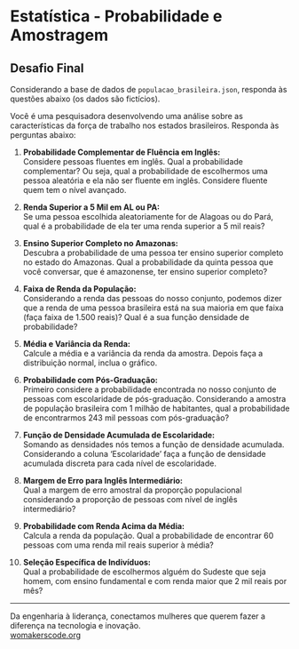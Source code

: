 # Estatística - Probabilidade e Amostragem

## Desafio Final

Considerando a base de dados de `populacao_brasileira.json`, responda às questões abaixo (os dados são fictícios).

Você é uma pesquisadora desenvolvendo uma análise sobre as características da força de trabalho nos estados brasileiros. Responda às perguntas abaixo:

1. **Probabilidade Complementar de Fluência em Inglês:**  
   Considere pessoas fluentes em inglês. Qual a probabilidade complementar? Ou seja, qual a probabilidade de escolhermos uma pessoa aleatória e ela não ser fluente em inglês. Considere fluente quem tem o nível avançado.

2. **Renda Superior a 5 Mil em AL ou PA:**  
   Se uma pessoa escolhida aleatoriamente for de Alagoas ou do Pará, qual é a probabilidade de ela ter uma renda superior a 5 mil reais?

3. **Ensino Superior Completo no Amazonas:**  
   Descubra a probabilidade de uma pessoa ter ensino superior completo no estado do Amazonas. Qual a probabilidade da quinta pessoa que você conversar, que é amazonense, ter ensino superior completo?

4. **Faixa de Renda da População:**  
   Considerando a renda das pessoas do nosso conjunto, podemos dizer que a renda de uma pessoa brasileira está na sua maioria em que faixa (faça faixa de 1.500 reais)? Qual é a sua função densidade de probabilidade?

5. **Média e Variância da Renda:**  
   Calcule a média e a variância da renda da amostra. Depois faça a distribuição normal, inclua o gráfico.

6. **Probabilidade com Pós-Graduação:**  
   Primeiro considere a probabilidade encontrada no nosso conjunto de pessoas com escolaridade de pós-graduação. Considerando a amostra de população brasileira com 1 milhão de habitantes, qual a probabilidade de encontrarmos 243 mil pessoas com pós-graduação?

7. **Função de Densidade Acumulada de Escolaridade:**  
   Somando as densidades nós temos a função de densidade acumulada. Considerando a coluna ‘Escolaridade’ faça a função de densidade acumulada discreta para cada nível de escolaridade.

8. **Margem de Erro para Inglês Intermediário:**  
   Qual a margem de erro amostral da proporção populacional considerando a proporção de pessoas com nível de inglês intermediário?

9. **Probabilidade com Renda Acima da Média:**  
   Calcula a renda da população. Qual a probabilidade de encontrar 60 pessoas com uma renda mil reais superior à média?

10. **Seleção Específica de Indivíduos:**  
    Qual a probabilidade de escolhermos alguém do Sudeste que seja homem, com ensino fundamental e com renda maior que 2 mil reais por mês?

---

Da engenharia à liderança, conectamos mulheres que querem fazer a diferença na tecnologia e inovação.  
[womakerscode.org](http://womakerscode.org)
